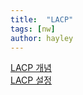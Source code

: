 ```yaml
---
title:  "LACP"
tags: [nw]
author: hayley
---
```


[LACP 개념](https://leego33.tistory.com/23)<br/>
[LACP 설정](http://blog.naver.com/PostView.nhn?blogId=song_sec&logNo=220292812592)

